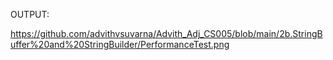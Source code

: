 OUTPUT:

https://github.com/advithvsuvarna/Advith_Adj_CS005/blob/main/2b.StringBuffer%20and%20StringBuilder/PerformanceTest.png
